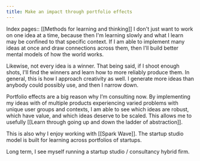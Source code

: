 ```yaml
---
title: Make an impact through portfolio effects
---
```

Index pages:: [[Methods for learning and thinking]]
 I don't just want to work on one idea at a time, because then I'm learning slowly and what I learn may be confined to that specific context. If I am able to implement many ideas at once and draw connections across them, then I'll build better mental models of how the world works.
 
 Likewise, not every idea is a winner. That being said, if I shoot enough shots, I'll find the winners and learn how to more reliably produce them. In general, this is how I approach creativity as well. I generate more ideas than anybody could possibly use, and then I narrow down.
 
 Portfolio effects are a big reason why I’m consulting now. By implementing my ideas with of multiple products experiencing varied problems with unique user groups and contexts, I am able to see which ideas are robust, which have value, and which ideas deserve to be scaled. This allows me to usefully [[Learn through going up and down the ladder of abstraction]].
 
 This is also why I enjoy working with [[Spark Wave]]. The startup studio model is built for learning across portfolios of startups.
 
 Long term, I see myself running a startup studio / consultancy hybrid firm.